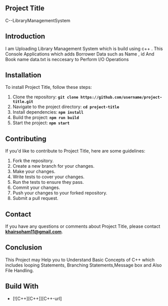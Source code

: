
## **Project Title**

C--LibraryManagementSystem

## **Introduction**
I am Uploading Library Management System which is build using c++ . This Console Applications which adds Borrower Data such 
as Name , id And Book name 
data.txt is neccesary to Perform I/O Operations 


## **Installation**

To install Project Title, follow these steps:

1. Clone the repository: **`git clone https://github.com/username/project-title.git`**
2. Navigate to the project directory: **`cd project-title`**
3. Install dependencies: **`npm install`**
4. Build the project: **`npm run build`**
5. Start the project: **`npm start`**

## **Contributing**

If you'd like to contribute to Project Title, here are some guidelines:

1. Fork the repository.
2. Create a new branch for your changes.
3. Make your changes.
4. Write tests to cover your changes.
5. Run the tests to ensure they pass.
6. Commit your changes.
7. Push your changes to your forked repository.
8. Submit a pull request.
 

## **Contact**

If you have any questions or comments about Project Title, please contact **khairsoham11@gmail.com**.

## **Conclusion**
This Project may Help you to Understand Basic Concepts of C++ which includes looping Statements, Branching Statements,Message box and Also File Handling.

## Build With
* [![C++][C++]][C++-url]
